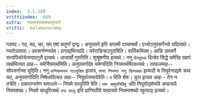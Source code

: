 ```yaml
---
index:  3.1.100
vrittiindex:  669
sutra:  गदमदचरयमश्चानुपसर्गे
vritti:  balamanorama 
---
```


गदमद। गद, मद, चर, यम् एषां चतुर्णां द्वन्द्वः। अनुपसर्ग इति सप्तमी पञ्चम्यर्थे। एभ्योऽनुपसर्गेभ्यो यदित्यर्थः। ण्यतोऽपवादः। उपसर्गाण्ण्यदेव। प्रगाद्यमित्यादि। चरेराङिचाऽगुराविति। वार्तिकमिदम्। आङि उपसर्गे सत्यपिचरेर्यत्स्यादगुरौ इत्यर्थः। आचार्यो गुरुरिति। शुश्रूषणीय इत्यर्थः। ननु `पोरदुपधा` दित्येव सिद्धे यमेरिह ग्रहणं व्यर्थमित्यत आह-- यमेर्नियमार्थमिति। अनुपसर्गादेव यमेर्ण्यदिति नियमार्थमित्यत्यर्थः। तत्फलमाह-- सोपसर्गान्मा भूदिति। ननु `अनियम्यस्य नाऽयुक्तिः` इत्यत्र, `त्वया नियम्या ननु दिव्यचक्षा` इत्यादौ च निपूर्वनाद्यमेः कथं यत्, अनुपसर्गादिति निषेधादित्यत आह-- निपूर्वात्स्यादेवेति। `य` दिति शेषः। कुत इत्यत आह-- तेन न तत्रेति। प्रकारान्तरेण समाधत्ते-- नियमे साधुरिति वेति। `यमः समुपनिविषु चे`ति निपूर्वाद्यमेर्भावे अप्प्रत्यये नियमशब्दः। नियमे साधुरित्यर्थः `तत्र साधुः` इति प्राग्घितीये यत्प्रत्यये नियम्यशब्दो व्युत्पाद्य इत्यर्थः। 

